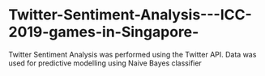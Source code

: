 # Twitter-Sentiment-Analysis---ICC-2019-games-in-Singapore-
Twitter Sentiment Analysis was performed using the Twitter API. Data was used for predictive modelling using Naive Bayes classifier 
